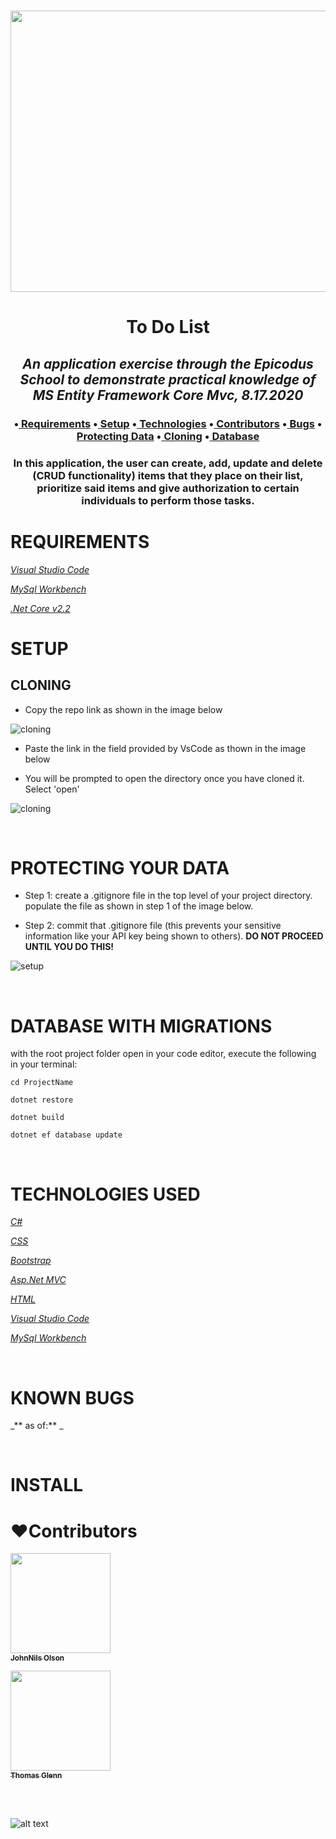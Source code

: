 <h1 align='center'><img width='900' height='450' src='https://coding-assets.s3.us-west-2.amazonaws.com/hero_images/TaskList.Solution.jpg'><br>


**<h1 align = 'center'>To Do List**


*<h2 align ='center'>An application exercise through the Epicodus School to demonstrate practical knowledge of MS Entity Framework Core Mvc, 8.17.2020*


<h3 align ='center'>•<a href='#requirements'> Requirements</a> •<a href='#setup'> Setup</a> •<a href='#technologies-used'> Technologies</a> •<a href='#❤️contributors'> Contributors</a> •<a href='#known-bugs'> Bugs</a> •<a href='#protecting-your-data'> Protecting Data</a> •<a href='#cloning'> Cloning</a> •<a href='#database-with-migrations'> Database</a></h3>


<h3 align='center'>In this application, the user can create, add, update and delete (CRUD functionality) items that they place on their list, prioritize said items and give authorization to certain individuals to perform those tasks.</h3>

# **REQUIREMENTS**

_[Visual Studio Code](https://code.visualstudio.com/)_

_[MySql Workbench](https://www.mysql.com/products/workbench/)_

_[.Net Core v2.2](https://dotnet.microsoft.com/download/dotnet-core/2.2)_

# **SETUP**

## **CLONING**

* Copy the repo link as shown in the image below

![cloning](https://coding-assets.s3-us-west-2.amazonaws.com/img/clone.gif 'How to clone repo')

* Paste the link in the field provided by VsCode as thown in the image below

* You will be prompted to open the directory once you have cloned it. Select 'open'

![cloning](https://coding-assets.s3-us-west-2.amazonaws.com/img/clone-github2.gif 'Cloning from Github within VSCode')

<br>

# **PROTECTING YOUR DATA**

* Step 1: create a .gitignore file in the top level of your project directory. populate the file as shown in step 1 of the image below.

* Step 2: commit that .gitignore file (this prevents your sensitive information like your API key being shown to others). **DO NOT PROCEED UNTIL YOU DO THIS!**

![setup](https://coding-assets.s3-us-west-2.amazonaws.com/img/readme-image-3.jpg 'Set up instructions')

<br>

# **DATABASE WITH MIGRATIONS**

with the root project folder open in your code editor, execute the following in your terminal:

``cd ProjectName``

``dotnet restore``

``dotnet build``

``dotnet ef database update``

<br>

# **TECHNOLOGIES USED**

_[C#](https://docs.microsoft.com/en-us/dotnet/csharp/)_

_[CSS](https://en.wikipedia.org/wiki/Cascading_Style_Sheets)_

_[Bootstrap](https://getbootstrap.com/)_

_[Asp.Net MVC](https://dotnet.microsoft.com/apps/aspnet/mvc)_

_[HTML](https://developer.mozilla.org/en-US/docs/Web/HTML)_

_[Visual Studio Code](https://code.visualstudio.com/)_

_[MySql Workbench](https://www.mysql.com/products/workbench/)_

<br>

# **KNOWN BUGS**


_** as of:** _

<br>

# **INSTALL**

# **❤️Contributors**

[<img src='https://coding-assets.s3-us-west-2.amazonaws.com/linked-in-images/johnnils-olson.jpeg' width='160px;'/><br /><sub><b>JohnNils Olson</b></sub>](https://www.linkedin.com/in/johnnilsolson/)<br />

 [<img src='https://coding-assets.s3-us-west-2.amazonaws.com/linked-in-images/thomas-glenn.jpeg' width='160px;'/><br /><sub><b>Thomas Glenn</b></sub>](https://www.linkedin.com/in/glennergy/)<br />


<br>

<br>

![alt text][logo]

[logo]: https://img.shields.io/bower/l/bootstrap 'MIT License'

